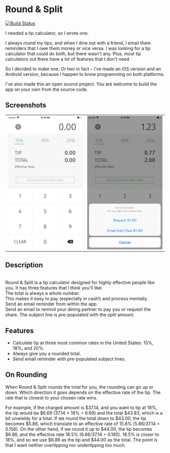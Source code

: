 # Round & Split

[![Build Status](https://travis-ci.org/lukhnos/roundandsplit.svg?branch=master)](https://travis-ci.org/lukhnos/roundandsplit)

I needed a tip calculator, so I wrote one.

I always round my tips, and when I dine out with a friend, I email them
reminders that I owe them money or vice versa. I was looking for a tip
calculator that could do both, but there wasn't any. Plus, most tip calculators
out there have a lot of features that I don't need.

So I decided to make one. Or two in fact – I've made an iOS version and an
Android version, because I happen to know programming on both platforms.

I've also made this an open source project. You are welcome to build the app
on your own from the source code. 

## Screenshots

<table align="center" border="0">

<tr>
<td> <img src="https://raw.githubusercontent.com/LinHelen136/Roundand-split/master/IMG/1.png"> </td>
<td> <img src="https://raw.githubusercontent.com/LinHelen136/Roundand-split/master/IMG/2.png"> </td>
</tr>

<tr>

</tr>


</table>

## Description
<br>
Round & Split is a tip calculator designed for highly effective people like you. It has three features that I think you'll like:
<br>
The total is always a whole number.
<br>
This makes it easy to pay (especially in cash!) and process mentally.
<br>
Send an email reminder from within the app. 
<br>
Send an email to remind your dining partner to pay you or request the share. The subject line is pre-populated with the split amount.
<br>

## Features

* Calculate tip at three most common rates in the United States: 15%, 18%, and
  20%.
* Always give you a rounded total.
* Send email reminder with pre-populated subject lines.


## On Rounding

When Round & Split rounds the total for you, the rounding can go up or down.
Which direction it goes depends on the effective rate of the tip. The rate
that is closest to your chosen rate wins.

For example, if the charged amount is $37.14, and you want to tip at 18%,
the tip would be $6.69 (37.14 × 18% = 6.69) and the total $43.83, which is
a bit unwieldy for a total. If we round the total down to $43.00, the tip
becomes $5.86, which translate to an effective rate of 15.8%
(5.86/37.14 = 0.158). On the other hand, if we round it up to $44.00, the tip
becomes $6.86, and the effective rate 18.5% (6.86/37.14 = 0.185). 18.5% is
closer to 18%, and so we use $6.86 as the tip and $44.00 as the total. The
point is that I want neither overtipping nor undertipping too much.



